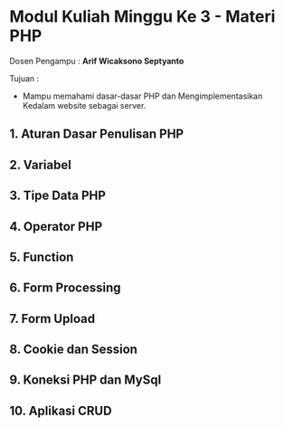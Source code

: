# Modul Kuliah Minggu Ke 3 - Materi PHP
Dosen Pengampu : **Arif Wicaksono Septyanto**

Tujuan :
- Mampu memahami dasar-dasar PHP dan Mengimplementasikan Kedalam website sebagai server.

## 1. Aturan Dasar Penulisan PHP

## 2. Variabel

## 3. Tipe Data PHP

## 4. Operator PHP

## 5. Function

## 6. Form Processing

## 7. Form Upload

## 8. Cookie dan Session

## 9. Koneksi PHP dan MySql

## 10. Aplikasi CRUD